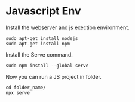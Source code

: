 
# Javascript Env
Install the webserver and js exection environment.  

```
sudo apt-get install nodejs
sudo apt-get install npm
```
Install the Serve command.  
```
sudo npm install --global serve
```
Now you can run a JS project in folder.  
```
cd folder_name/
npx serve
```

